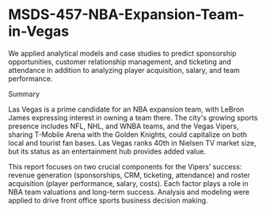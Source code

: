 # MSDS-457-NBA-Expansion-Team-in-Vegas
We applied analytical models and case studies to predict sponsorship opportunities, customer relationship management, and ticketing and attendance in addition to analyzing player acquisition, salary, and team performance.

Summary

Las Vegas is a prime candidate for an NBA expansion team, with LeBron James expressing interest in owning a team there. The city's growing sports presence includes NFL, NHL, and WNBA teams, and the Vegas Vipers, sharing T-Mobile Arena with the Golden Knights, could capitalize on both local and tourist fan bases. Las Vegas ranks 40th in Nielsen TV market size, but its status as an entertainment hub provides added value.

This report focuses on two crucial components for the Vipers’ success: revenue generation (sponsorships, CRM, ticketing, attendance) and roster acquisition (player performance, salary, costs). Each factor plays a role in NBA team valuations and long-term success. Analysis and modeling were applied to drive front office sports business decision making. 
